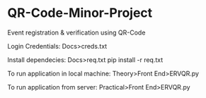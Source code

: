 # QR-Code-Minor-Project
Event registration &amp; verification using QR-Code

Login Credentials:
Docs>creds.txt

Install dependecies:
Docs>req.txt
pip install -r req.txt

To run application in local machine:
Theory>Front End>ERVQR.py

To run application from server:
Practical>Front End>ERVQR.py
